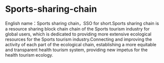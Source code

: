 # Sports-sharing-chain
English name：Sports sharing chain，SSO for short.Sports sharing chain is a resource sharing block chain chain of the Sports tourism industry for global users, which is dedicated to providing more extensive ecological resources for the Sports tourism industry.Connecting and improving the activity of each part of the ecological chain, establishing a more equitable and transparent health tourism system, providing new impetus for the health tourism ecology.
